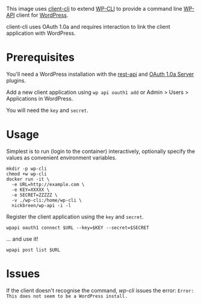 This image uses [client-cli] to extend [WP-CLI] to provide a command line [WP-API] client for [WordPress].

client-cli uses OAuth 1.0a and requires interaction to link the client application with  WordPress.

# Prerequisites

You'll need a WordPress installation with the [rest-api] and [OAuth 1.0a Server][oauth-server] plugins.

Add a new client application using ```wp api oauth1 add``` or Admin > Users > Applications in WordPress.

You will need the ```key``` and ```secret```.

# Usage

Simplest is to run (login to the container) interactively, optionally specify the values as convenient environment variables.

    mkdir -p wp-cli
    chmod +w wp-cli
    docker run -it \
      -e URL=http://example.com \
      -e KEY=XXXXX \
      -e SECRET=ZZZZZ \
      -v ./wp-cli:/home/wp-cli \
      nickbreen/wp-api -i -l

Register the client application using the ```key``` and ```secret```.

    wpapi oauth1 connect $URL --key=$KEY --secret=$SECRET

... and use it!

    wpapi post list $URL

# Issues

If the client doesn't recognise the command, _wp-cli_ issues the error: ```Error: This does not seem to be a WordPress install.```



[client-cli]: https://github.com/WP-API/client-cli "WP-API/client-cli"
[WordPress]: https://w.org "wordpress,org"
[rest-api]: https://wordpress.org/plugins/rest-api/ "WordPress REST API (Version 2)"
[oauth-server]: https://github.com/WP-API/OAuth1 "OAuth 1.0a Server"
[wp-api]: http://wp-api.org/ "wp-api.org"
[wp-cli]: http://wp-cli.org/ "wp-cli.org"
